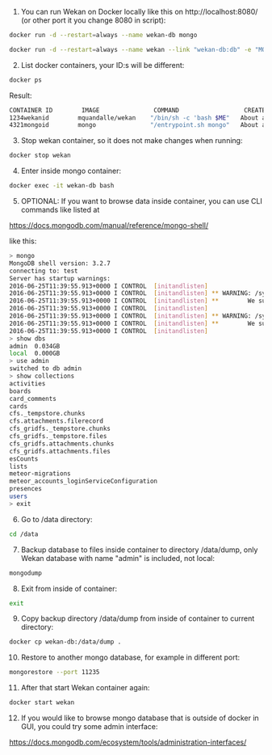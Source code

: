 1) You can run Wekan on Docker locally like this on http://localhost:8080/
(or other port it you change 8080 in script):
```bash
docker run -d --restart=always --name wekan-db mongo

docker run -d --restart=always --name wekan --link "wekan-db:db" -e "MONGO_URL=mongodb://db" -e "ROOT_URL=http://localhost" -p 8080:80 mquandalle/wekan
```

2) List docker containers, your ID:s will be different:
```bash
docker ps
```
Result:
```bash
CONTAINER ID        IMAGE               COMMAND                  CREATED             STATUS              PORTS                  NAMES
1234wekanid        mquandalle/wekan    "/bin/sh -c 'bash $ME"   About an hour ago   Up 46 minutes       0.0.0.0:8080->80/tcp   wekan
4321mongoid        mongo               "/entrypoint.sh mongo"   About an hour ago   Up 46 minutes       27017/tcp              wekan-db
```

3) Stop wekan container, so it does not make changes when running:
```bash
docker stop wekan
```

4) Enter inside mongo container:
```bash
docker exec -it wekan-db bash
```

5) OPTIONAL: If you want to browse data inside container, you can use CLI commands like listed at

https://docs.mongodb.com/manual/reference/mongo-shell/

like this:

```bash
> mongo             
MongoDB shell version: 3.2.7
connecting to: test
Server has startup warnings: 
2016-06-25T11:39:55.913+0000 I CONTROL  [initandlisten] 
2016-06-25T11:39:55.913+0000 I CONTROL  [initandlisten] ** WARNING: /sys/kernel/mm/transparent_hugepage/enabled is 'always'.
2016-06-25T11:39:55.913+0000 I CONTROL  [initandlisten] **        We suggest setting it to 'never'
2016-06-25T11:39:55.913+0000 I CONTROL  [initandlisten] 
2016-06-25T11:39:55.913+0000 I CONTROL  [initandlisten] ** WARNING: /sys/kernel/mm/transparent_hugepage/defrag is 'always'.
2016-06-25T11:39:55.913+0000 I CONTROL  [initandlisten] **        We suggest setting it to 'never'
2016-06-25T11:39:55.913+0000 I CONTROL  [initandlisten] 
> show dbs
admin  0.034GB
local  0.000GB
> use admin
switched to db admin
> show collections
activities
boards
card_comments
cards
cfs._tempstore.chunks
cfs.attachments.filerecord
cfs_gridfs._tempstore.chunks
cfs_gridfs._tempstore.files
cfs_gridfs.attachments.chunks
cfs_gridfs.attachments.files
esCounts
lists
meteor-migrations
meteor_accounts_loginServiceConfiguration
presences
users
> exit
```

6) Go to /data directory:
```bash
cd /data
```

7) Backup database to files inside container to directory /data/dump, only Wekan database with name "admin" is included, not local:
```bash
mongodump
```

8) Exit from inside of container:
```bash
exit
```

9) Copy backup directory /data/dump from inside of container to current directory:
```bash
docker cp wekan-db:/data/dump .
```

10) Restore to another mongo database, for example in different port:
```bash
mongorestore --port 11235
```

11) After that start Wekan container again:
```bash
docker start wekan
```

12) If you would like to browse mongo database that is outside of docker in GUI, you could try some admin interface:

https://docs.mongodb.com/ecosystem/tools/administration-interfaces/
